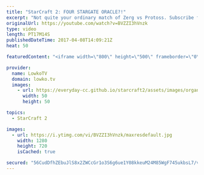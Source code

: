```yaml
---
title: "StarCraft 2: FOUR STARGATE ORACLE?!"
excerpt: "Not quite your ordinary match of Zerg vs Protoss. Subscribe for more videos: http://lowko.tv/youtube Proxy vs Proxy: https://goo.gl/iHc1jT  In this game the Zerg player has a reasonably standard approach to the match-up. However, Protoss decides to go for something a little bit strange. After scouting"
originalUrl: https://youtube.com/watch?v=BVZZI3hVnzk
type: video
length: PT17M14S
publishedDateTime: 2017-04-08T14:09:21Z
heat: 50

featuredContent: "<iframe width=\"800\" height=\"500\" frameborder=\"0\" src=\"https://www.youtube.com/embed/BVZZI3hVnzk\" allow=\"accelerometer; autoplay; encrypted-media; gyroscope; picture-in-picture\" allowfullscreen></iframe>"

provider:
  name: LowkoTV
  domain: lowko.tv
  images:
    - url: https://everyday-cc.github.io/starcraft2/assets/images/organizations/lowko.tv-50x50.jpg
      width: 50
      height: 50

topics:
  - StarCraft 2

images:
  - url: https://i.ytimg.com/vi/BVZZI3hVnzk/maxresdefault.jpg
    width: 1280
    height: 720
    isCached: true

secured: "56CudDfhZEbuJlS8x2ZWCcGr1o3S6g6ue1Y08kkeuM24M85WgF745ukbsL7/vv3GTgzSwhCoHBGTWMHX0qKGE8LBqm8P0CX6twd8XLrZWjhFwhAoqdl6kRP2gaQStU/TBrnhPSuS0DmiIWSXWGPj8hOgr9Ionq3+90dae2OIRjwDYe8WC2eiH3oZSzRPSs3nkw83A8abPNtw1/2qYC6aW9B6qgTHpnMgzaSmjAlp9oCdg1eMq0XsXAv4sexmiXSmBC4Ipkh+PpNS4vuCxO4q3VoPu2oiyxV7QW3Q6Xf1azteJ2sC6gU+1xvxODpD2ZUtMnhH+L1o6J1HFL9kOPck0DYqzkV3Rt6MxzsPA7ELPe9UZ/R9wOkK2lw7uc0RNKGuL6IUYnOr/h45RvxoIId8ktGFcjqIEmK6EkKkCbxwI30xJ2DAJ4bEBZUf2RR5Lp2H;UekA+OCbaNOBlmbqA4G6PA=="
---
```


